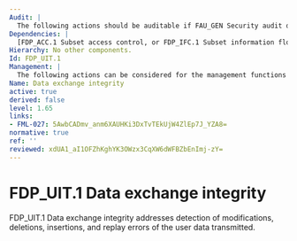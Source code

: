 ```yaml
---
Audit: |
  The following actions should be auditable if FAU_GEN Security audit data generation is included in the PP, PP-Module, functional package or ST: a) minimal: The identity of any user or subject using the data exchange mechanisms; b) basic: The identity of any user or subject attempting to use the user data exchange mechanisms, but who is unauthorized to do so; c) basic: A reference to the names or other indexing information useful in identifying the user data that was transmitted or received. This can include security attributes associated with the user data; d) basic: Any identified attempts to block transmission of user data; e) detailed: The types and/or effects of any detected modifications of transmitted user data.
Dependencies: |
  [FDP_ACC.1 Subset access control, or FDP_IFC.1 Subset information flow control] [FTP_ITC.1 Inter-TSF trusted channel, or FTP_TRP.1 Trusted path]
Hierarchy: No other components.
Id: FDP_UIT.1
Management: |
  The following actions can be considered for the management functions in FMT: a) there are no management activities foreseen.
Name: Data exchange integrity
active: true
derived: false
level: 1.65
links:
- FML-027: 5AwbCADmv_anm6XAUHKi3DxTvTEkUjW4ZlEp7J_YZA8=
normative: true
ref: ''
reviewed: xdUA1_aI1OFZhKghYK3OWzx3CqXW6dWFBZbEnImj-zY=
---
```


# FDP_UIT.1 Data exchange integrity

FDP_UIT.1 Data exchange integrity addresses detection of modifications, deletions, insertions, and replay errors of the user data transmitted.